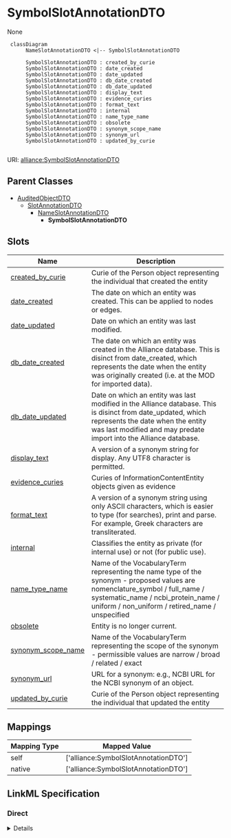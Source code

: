 # SymbolSlotAnnotationDTO

None


```mermaid
 classDiagram
      NameSlotAnnotationDTO <|-- SymbolSlotAnnotationDTO
      
      SymbolSlotAnnotationDTO : created_by_curie
      SymbolSlotAnnotationDTO : date_created
      SymbolSlotAnnotationDTO : date_updated
      SymbolSlotAnnotationDTO : db_date_created
      SymbolSlotAnnotationDTO : db_date_updated
      SymbolSlotAnnotationDTO : display_text
      SymbolSlotAnnotationDTO : evidence_curies
      SymbolSlotAnnotationDTO : format_text
      SymbolSlotAnnotationDTO : internal
      SymbolSlotAnnotationDTO : name_type_name
      SymbolSlotAnnotationDTO : obsolete
      SymbolSlotAnnotationDTO : synonym_scope_name
      SymbolSlotAnnotationDTO : synonym_url
      SymbolSlotAnnotationDTO : updated_by_curie
      

```



URI: [alliance:SymbolSlotAnnotationDTO](http://alliancegenome.org/SymbolSlotAnnotationDTO)


## Parent Classes

* [AuditedObjectDTO](AuditedObjectDTO.md)
    * [SlotAnnotationDTO](SlotAnnotationDTO.md)
        * [NameSlotAnnotationDTO](NameSlotAnnotationDTO.md)
            * **SymbolSlotAnnotationDTO**




<!-- no inheritance hierarchy -->


## Slots

| Name | Description  |
| ---  | ---  |
| [created_by_curie](created_by_curie.md) | Curie of the Person object representing the individual that created the entity |
| [date_created](date_created.md) | The date on which an entity was created. This can be applied to nodes or edges. |
| [date_updated](date_updated.md) | Date on which an entity was last modified. |
| [db_date_created](db_date_created.md) | The date on which an entity was created in the Alliance database.  This is disinct from date_created, which represents the date when the entity was originally created (i.e. at the MOD for imported data). |
| [db_date_updated](db_date_updated.md) | Date on which an entity was last modified in the Alliance database.  This is disinct from date_updated, which represents the date when the entity was last modified and may predate import into the Alliance database. |
| [display_text](display_text.md) | A version of a synonym string for display. Any UTF8 character is permitted. |
| [evidence_curies](evidence_curies.md) | Curies of InformationContentEntity objects given as evidence |
| [format_text](format_text.md) | A version of a synonym string using only ASCII characters, which is easier to type (for searches), print and parse. For example, Greek characters are transliterated. |
| [internal](internal.md) | Classifies the entity as private (for internal use) or not (for public use). |
| [name_type_name](name_type_name.md) | Name of the VocabularyTerm representing the name type of the synonym - proposed values are nomenclature_symbol / full_name / systematic_name / ncbi_protein_name / uniform / non_uniform / retired_name / unspecified |
| [obsolete](obsolete.md) | Entity is no longer current. |
| [synonym_scope_name](synonym_scope_name.md) | Name of the VocabularyTerm representing the scope of the synonym - permissible values are narrow / broad / related / exact |
| [synonym_url](synonym_url.md) | URL for a synonym: e.g., NCBI URL for the NCBI synonym of an object. |
| [updated_by_curie](updated_by_curie.md) | Curie of the Person object representing the individual that updated the entity |


## Mappings

| Mapping Type | Mapped Value |
| ---  | ---  |
| self | ['alliance:SymbolSlotAnnotationDTO'] |
| native | ['alliance:SymbolSlotAnnotationDTO'] |




## LinkML Specification

<!-- TODO: investigate https://stackoverflow.com/questions/37606292/how-to-create-tabbed-code-blocks-in-mkdocs-or-sphinx -->

### Direct

<details>
```yaml
name: SymbolSlotAnnotationDTO
from_schema: https://github.com/alliance-genome/agr_curation_schema/core.yaml
is_a: NameSlotAnnotationDTO
slot_usage:
  name_type_name:
    name: name_type_name
    domain_of:
    - NameSlotAnnotationDTO
    any_of:
    - equals_string: nomenclature_symbol
    - equals_string: systematic_name

```
</details>

### Induced

<details>
```yaml
name: SymbolSlotAnnotationDTO
from_schema: https://github.com/alliance-genome/agr_curation_schema/core.yaml
is_a: NameSlotAnnotationDTO
slot_usage:
  name_type_name:
    name: name_type_name
    domain_of:
    - NameSlotAnnotationDTO
    any_of:
    - equals_string: nomenclature_symbol
    - equals_string: systematic_name
attributes:
  name_type_name:
    name: name_type_name
    description: Name of the VocabularyTerm representing the name type of the synonym
      - proposed values are nomenclature_symbol / full_name / systematic_name / ncbi_protein_name
      / uniform / non_uniform / retired_name / unspecified
    from_schema: https://github.com/alliance-genome/agr_curation_schema/core.yaml
    domain: NameSlotAnnotationDTO
    alias: name_type_name
    owner: SymbolSlotAnnotationDTO
    domain_of:
    - NameSlotAnnotationDTO
    range: string
    required: true
    any_of:
    - equals_string: nomenclature_symbol
    - equals_string: systematic_name
  format_text:
    name: format_text
    description: A version of a synonym string using only ASCII characters, which
      is easier to type (for searches), print and parse. For example, Greek characters
      are transliterated.
    from_schema: https://github.com/alliance-genome/agr_curation_schema/core.yaml
    aliases:
    - synonym_text
    multivalued: false
    alias: format_text
    owner: SymbolSlotAnnotationDTO
    domain_of:
    - NameSlotAnnotation
    - NameSlotAnnotationDTO
    range: string
    required: true
  display_text:
    name: display_text
    description: A version of a synonym string for display. Any UTF8 character is
      permitted.
    from_schema: https://github.com/alliance-genome/agr_curation_schema/core.yaml
    aliases:
    - synonym_sgml
    multivalued: false
    alias: display_text
    owner: SymbolSlotAnnotationDTO
    domain_of:
    - NameSlotAnnotation
    - NameSlotAnnotationDTO
    range: string
    required: true
  synonym_url:
    name: synonym_url
    description: 'URL for a synonym: e.g., NCBI URL for the NCBI synonym of an object.'
    from_schema: https://github.com/alliance-genome/agr_curation_schema/core.yaml
    alias: synonym_url
    owner: SymbolSlotAnnotationDTO
    domain_of:
    - NameSlotAnnotation
    - NameSlotAnnotationDTO
    range: uri
  synonym_scope_name:
    name: synonym_scope_name
    description: Name of the VocabularyTerm representing the scope of the synonym
      - permissible values are narrow / broad / related / exact
    from_schema: https://github.com/alliance-genome/agr_curation_schema/core.yaml
    domain: NameSlotAnnotationDTO
    alias: synonym_scope_name
    owner: SymbolSlotAnnotationDTO
    domain_of:
    - NameSlotAnnotationDTO
    range: string
  evidence_curies:
    name: evidence_curies
    description: Curies of InformationContentEntity objects given as evidence
    from_schema: https://github.com/alliance-genome/agr_curation_schema/src/schema/reference
    multivalued: true
    alias: evidence_curies
    owner: SymbolSlotAnnotationDTO
    domain_of:
    - DiseaseAnnotationDTO
    - AlleleCellLineAssociationDTO
    - AlleleGenerationMethodAssociationDTO
    - AlleleGenomicEntityAssociationDTO
    - AlleleImageAssociationDTO
    - AlleleOriginAssociationDTO
    - NoteDTO
    - SlotAnnotationDTO
    - GenomicLocationAssociationDTO
    range: string
  created_by_curie:
    name: created_by_curie
    description: Curie of the Person object representing the individual that created
      the entity
    from_schema: https://github.com/alliance-genome/agr_curation_schema/core.yaml
    domain: AuditedObjectDTO
    alias: created_by_curie
    owner: SymbolSlotAnnotationDTO
    domain_of:
    - AuditedObjectDTO
    range: string
  date_created:
    name: date_created
    description: The date on which an entity was created. This can be applied to nodes
      or edges.
    from_schema: https://github.com/alliance-genome/agr_curation_schema/core.yaml
    aliases:
    - creation_date
    exact_mappings:
    - dct:createdOn
    - WIKIDATA_PROPERTY:P577
    alias: date_created
    owner: SymbolSlotAnnotationDTO
    domain_of:
    - AuditedObject
    - AuditedObjectDTO
    range: datetime
  updated_by_curie:
    name: updated_by_curie
    description: Curie of the Person object representing the individual that updated
      the entity
    from_schema: https://github.com/alliance-genome/agr_curation_schema/core.yaml
    domain: AuditedObjectDTO
    alias: updated_by_curie
    owner: SymbolSlotAnnotationDTO
    domain_of:
    - AuditedObjectDTO
    range: string
  date_updated:
    name: date_updated
    description: Date on which an entity was last modified.
    from_schema: https://github.com/alliance-genome/agr_curation_schema/core.yaml
    aliases:
    - date_last_modified
    alias: date_updated
    owner: SymbolSlotAnnotationDTO
    domain_of:
    - AuditedObject
    - AuditedObjectDTO
    range: datetime
  db_date_created:
    name: db_date_created
    description: The date on which an entity was created in the Alliance database.  This
      is disinct from date_created, which represents the date when the entity was
      originally created (i.e. at the MOD for imported data).
    from_schema: https://github.com/alliance-genome/agr_curation_schema/core.yaml
    alias: db_date_created
    owner: SymbolSlotAnnotationDTO
    domain_of:
    - AuditedObject
    - AuditedObjectDTO
    range: datetime
  db_date_updated:
    name: db_date_updated
    description: Date on which an entity was last modified in the Alliance database.  This
      is disinct from date_updated, which represents the date when the entity was
      last modified and may predate import into the Alliance database.
    from_schema: https://github.com/alliance-genome/agr_curation_schema/core.yaml
    alias: db_date_updated
    owner: SymbolSlotAnnotationDTO
    domain_of:
    - AuditedObject
    - AuditedObjectDTO
    range: datetime
  internal:
    name: internal
    description: Classifies the entity as private (for internal use) or not (for public
      use).
    notes:
    - Default value is true.
    from_schema: https://github.com/alliance-genome/agr_curation_schema/core.yaml
    alias: internal
    owner: SymbolSlotAnnotationDTO
    domain_of:
    - AuditedObject
    - AuditedObjectDTO
    range: boolean
    required: true
  obsolete:
    name: obsolete
    description: Entity is no longer current.
    notes:
    - Obsolete entities are preserved in the database for posterity but should not
      be publicly displayed.
    from_schema: https://github.com/alliance-genome/agr_curation_schema/core.yaml
    alias: obsolete
    owner: SymbolSlotAnnotationDTO
    domain_of:
    - AuditedObject
    - AuditedObjectDTO
    range: boolean

```
</details>